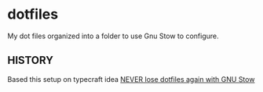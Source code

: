 # dotfiles
My dot files organized into a folder to use Gnu Stow to configure. 

## HISTORY

Based this setup on typecraft idea [NEVER lose dotfiles again with GNU Stow](https://www.youtube.com/watch?v=NoFiYOqnC4o&t=639s)
